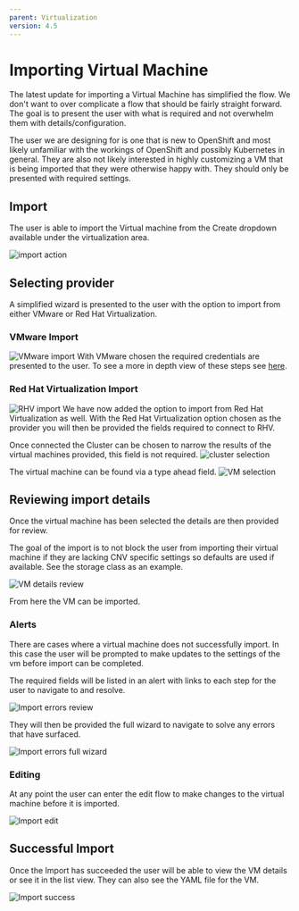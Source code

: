 ```yaml
---
parent: Virtualization
version: 4.5
---
```


# Importing Virtual Machine
The latest update for importing a Virtual Machine has simplified the flow.
We don't want to over complicate a flow that should be fairly straight forward. The goal is to present the user with what is required and not overwhelm them with details/configuration.

The user we are designing for is one that is new to OpenShift and most likely unfamiliar with the workings of OpenShift and possibly Kubernetes in general. They are also not likely interested in highly customizing a VM that is being imported that they were otherwise happy with. They should only be presented with required settings.

## Import
The user is able to import the Virtual machine from the Create dropdown available under the virtualization area.

![import action](img/import-1.png)

## Selecting provider
A simplified wizard is presented to the user with the option to import from either VMware or Red Hat Virtualization.

### VMware Import
![VMware import](img/import-2.png)
With VMware chosen the required credentials are presented to the user. To see a more in depth view of these steps see [here](designs/virtualization/4.3/create-vm/wizard-import/).

### Red Hat Virtualization Import
![RHV import](img/import-3.png)
We have now added the option to import from Red Hat Virtualization as well. With the Red Hat Virtualization option chosen as the provider you will then be provided the fields required to connect to RHV.

Once connected the Cluster can be chosen to narrow the results of the virtual machines provided, this field is not required.
![cluster selection](img/import-4.png)

The virtual machine can be found via a type ahead field.
![VM selection](img/import-5.png)

## Reviewing import details

Once the virtual machine has been selected the details are then provided for review.

The goal of the import is to not block the user from importing their virtual machine if they are lacking CNV specific settings so defaults are used if available. See the storage class as an example.

![VM details review](img/import-6.png)

From here the VM can be imported.

### Alerts

There are cases where a virtual machine does not successfully import. In this case the user will be prompted to make updates to the settings of the vm before import can be completed.

The required fields will be listed in an alert with links to each step for the user to navigate to and resolve.

![Import errors review](img/import-7.png)

They will then be provided the full wizard to navigate to solve any errors that have surfaced.

![Import errors full wizard](img/import-8.png)

### Editing

At any point the user can enter the edit flow to make changes to the virtual machine before it is imported.

![Import edit](img/import-9.png)


## Successful Import

Once the Import has succeeded the user will be able to view the VM details or see it in the list view. They can also see the YAML file for the VM.

![Import success](img/import-10.png)




